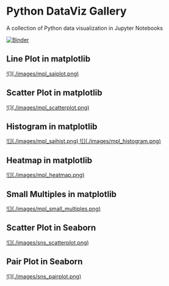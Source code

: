 # Python DataViz Gallery

A collection of Python data visualization in Jupyter Notebooks

[![Binder](http://mybinder.org/badge.svg)](http://mybinder.org/repo/atelierhide/python-dataviz-gallery)

## Line Plot in matplotlib

<a href='./ipynb/mpl_saiplot.ipynb'>
![](./images/mpl_saiplot.png)
</a>

## Scatter Plot in matplotlib

<a href='./ipynb/mpl_scatterplot.ipynb'>
![](./images/mpl_scatterplot.png)
</a>

## Histogram in matplotlib

<a href='./ipynb/mpl_saihist.ipynb'>
![](./images/mpl_saihist.png)
</a>

<a href='./ipynb/mpl_histogram.ipynb'>
![](./images/mpl_histogram.png)
</a>

## Heatmap in matplotlib

<a href='./ipynb/mpl_heatmap.ipynb'>
![](./images/mpl_heatmap.png)
</a>

## Small Multiples in matplotlib

<a href='./ipynb/mpl_small_multiples.ipynb'>
![](./images/mpl_small_multiples.png)
</a>

## Scatter Plot in Seaborn

<a href='./ipynb/sns_scatterplot.ipynb'>
![](./images/sns_scatterplot.png)
</a>

## Pair Plot in Seaborn

<a href='./ipynb/sns_pairplot.ipynb'>
![](./images/sns_pairplot.png)
</a>
